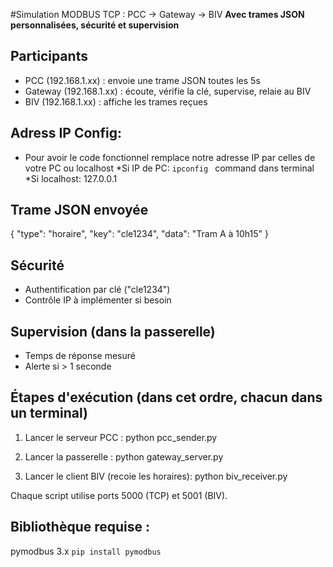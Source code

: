 #Simulation MODBUS TCP : PCC → Gateway → BIV 
**Avec trames JSON personnalisées, sécurité et supervision**


## Participants
- PCC (192.168.1.xx) : envoie une trame JSON toutes les 5s
- Gateway (192.168.1.xx) : écoute, vérifie la clé, supervise, relaie au BIV
- BIV (192.168.1.xx) : affiche les trames reçues

## Adress IP Config:
- Pour avoir le code fonctionnel remplace notre adresse IP par celles de votre PC ou localhost
*Si IP de PC: ``ipconfig `` command dans terminal
*Si localhost: 127.0.0.1


## Trame JSON envoyée
{
    "type": "horaire",
    "key": "cle1234",
    "data": "Tram A à 10h15"
}

## Sécurité
- Authentification par clé ("cle1234")
- Contrôle IP à implémenter si besoin

## Supervision (dans la passerelle)
- Temps de réponse mesuré
- Alerte si > 1 seconde

## Étapes d'exécution (dans cet ordre, chacun dans un terminal)

1. Lancer le serveur PCC :
   python pcc_sender.py

2. Lancer la passerelle :
   python gateway_server.py

2. Lancer le client BIV (recoie les horaires):
   python biv_receiver.py



Chaque script utilise ports 5000 (TCP) et 5001 (BIV). 

## Bibliothèque requise : 
   pymodbus 3.x ``pip install pymodbus``